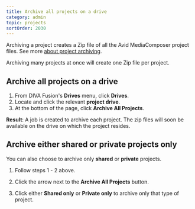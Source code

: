 ```yaml
---
title: Archive all projects on a drive
category: admin
topic: projects
sortOrder: 2030
---
```


Archiving a project creates a Zip file of all the Avid MediaComposer project files.
See more [about project archiving](/v4/admin/about-project-archiving.html).

Archiving many projects at once will create one Zip file per project.

## Archive all projects on a drive

<ol>

  <li>From DIVA Fusion's <strong>Drives</strong> menu, click <strong>Drives</strong>.</li>

  <li>Locate and click the relevant <strong>project drive</strong>.</li>

  <li>At the bottom of the page, click <strong>Archive All Projects</strong>.</li>

</ol>

<p class="tip tip--result">
  <strong>Result</strong>: A job is created to archive each project.
  The zip files will soon be available on the drive on which the project resides.
</p>

## Archive either shared or private projects only

You can also choose to archive only **shared** or **private** projects.

1. Follow steps 1 - 2 above.

2. Click the arrow next to the **Archive All Projects** button.

3. Click either **Shared only** or **Private only** to archive only that type of project. 
